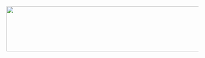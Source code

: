 <div style="text-align: center;">

<a href="https://github.com/devxb/gitanimals">
  <img
    src="https://render.gitanimals.org/lines/gaeunpark7?pet-id=647821191698184178"
    width="600"
    height="120"
  />
</a>
  
</div>
